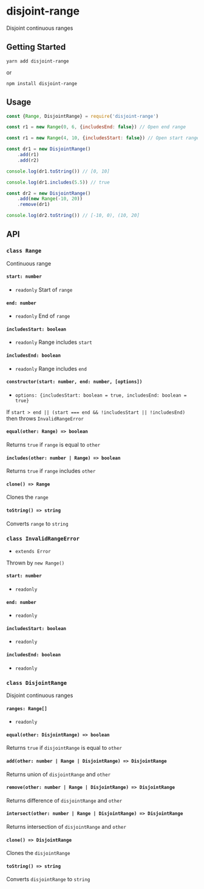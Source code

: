 # disjoint-range
Disjoint continuous ranges

## Getting Started

```
yarn add disjoint-range
```

or

```
npm install disjoint-range
```

## Usage
```js
const {Range, DisjointRange} = require('disjoint-range')

const r1 = new Range(0, 6, {includesEnd: false}) // Open end range

const r1 = new Range(4, 10, {includesStart: false}) // Open start range

const dr1 = new DisjointRange()
    .add(r1)
    .add(r2)

console.log(dr1.toString()) // [0, 10]

console.log(dr1.includes(5.5)) // true

const dr2 = new DisjointRange()
    .add(new Range(-10, 20))
    .remove(dr1)

console.log(dr2.toString()) // [-10, 0), (10, 20]
```

## API

### `class Range`
Continuous range

#### `start: number`
* `readonly`
Start of `range`

#### `end: number`
* `readonly`
End of `range`

#### `includesStart: boolean`
* `readonly`
Range includes `start`

#### `includesEnd: boolean`
* `readonly`
Range includes `end`

#### `constructor(start: number, end: number, [options])`
* `options: {includesStart: boolean = true, includesEnd: boolean = true}`

If `start > end || (start === end && !includesStart || !includesEnd)` then
throws `InvalidRangeError`

#### `equal(other: Range) => boolean`
Returns `true` if `range` is equal to `other`

#### `includes(other: number | Range) => boolean`
Returns `true` if `range` includes `other`

#### `clone() => Range`
Clones the `range`

#### `toString() => string`
Converts `range` to `string`

### `class InvalidRangeError`
* `extends Error`

Thrown by `new Range()`

#### `start: number`
* `readonly`

#### `end: number`
* `readonly`

#### `includesStart: boolean`
* `readonly`

#### `includesEnd: boolean`
* `readonly`

### `class DisjointRange`
Disjoint continuous ranges

#### `ranges: Range[]`
* `readonly`

#### `equal(other: DisjointRange) => boolean`
Returns `true` if `disjointRange` is equal to `other`

#### `add(other: number | Range | DisjointRange) => DisjointRange`
Returns union of `disjointRange` and `other`

#### `remove(other: number | Range | DisjointRange) => DisjointRange`
Returns difference of `disjointRange` and `other`

#### `intersect(other: number | Range | DisjointRange) => DisjointRange`
Returns intersection of `disjointRange` and `other`

#### `clone() => DisjointRange`
Clones the `disjointRange`

#### `toString() => string`
Converts `disjointRange` to `string`